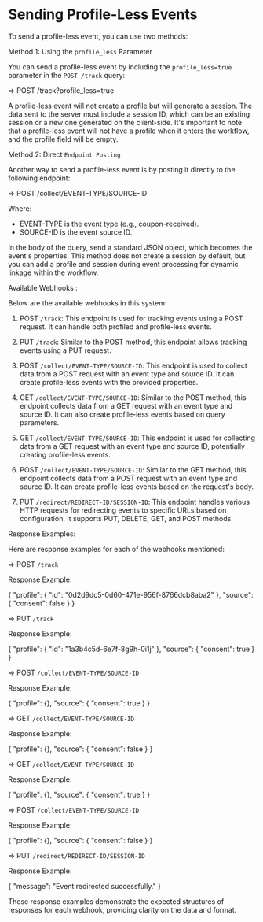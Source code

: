 # Sending Profile-Less Events

To send a profile-less event, you can use two methods:

Method 1: Using the `profile_less` Parameter

You can send a profile-less event by including the `profile_less=true` parameter in the `POST /track` query:

=> POST /track?profile_less=true

A profile-less event will not create a profile but will generate a session. The data sent to the server must include a session ID, which can be an existing session or a new one generated on the client-side. It's important to note that a profile-less event will not have a profile when it enters the workflow, and the profile field will be empty.

Method 2: Direct `Endpoint Posting`

Another way to send a profile-less event is by posting it directly to the following endpoint:

=> POST /collect/EVENT-TYPE/SOURCE-ID

Where:
- EVENT-TYPE is the event type (e.g., coupon-received).
- SOURCE-ID is the event source ID.

In the body of the query, send a standard JSON object, which becomes the event's properties. This method does not create a session by default, but you can add a profile and session during event processing for dynamic linkage within the workflow.

Available Webhooks :

Below are the available webhooks in this system:

1. POST `/track`: This endpoint is used for tracking events using a POST request. It can handle both profiled and profile-less events.

2. PUT `/track`: Similar to the POST method, this endpoint allows tracking events using a PUT request.

3. POST `/collect/EVENT-TYPE/SOURCE-ID`: This endpoint is used to collect data from a POST request with an event type and source ID. It can create profile-less events with the provided properties.

4. GET `/collect/EVENT-TYPE/SOURCE-ID`: Similar to the POST method, this endpoint collects data from a GET request with an event type and source ID. It can also create profile-less events based on query parameters.

5. GET `/collect/EVENT-TYPE/SOURCE-ID`: This endpoint is used for collecting data from a GET request with an event type and source ID, potentially creating profile-less events.

6. POST `/collect/EVENT-TYPE/SOURCE-ID`: Similar to the GET method, this endpoint collects data from a POST request with an event type and source ID. It can create profile-less events based on the request's body.

7. PUT `/redirect/REDIRECT-ID/SESSION-ID`: This endpoint handles various HTTP requests for redirecting events to specific URLs based on configuration. It supports PUT, DELETE, GET, and POST methods.

Response Examples:

Here are response examples for each of the webhooks mentioned:

=> POST `/track`

Response Example:

{
  "profile": {
    "id": "0d2d9dc5-0d60-471e-956f-8766dcb8aba2"
  },
  "source": {
    "consent": false
  }
}

=> PUT `/track`

Response Example:

{
  "profile": {
    "id": "1a3b4c5d-6e7f-8g9h-0i1j"
  },
  "source": {
    "consent": true
  }
}

=> POST `/collect/EVENT-TYPE/SOURCE-ID`

Response Example:

{
  "profile": {},
  "source": {
    "consent": true
  }
}

=> GET `/collect/EVENT-TYPE/SOURCE-ID`

Response Example:

{
  "profile": {},
  "source": {
    "consent": false
  }
}

=> GET `/collect/EVENT-TYPE/SOURCE-ID`

Response Example:

{
  "profile": {},
  "source": {
    "consent": true
  }
}

=> POST `/collect/EVENT-TYPE/SOURCE-ID`

Response Example:

{
  "profile": {},
  "source": {
    "consent": false
  }
}

=> PUT `/redirect/REDIRECT-ID/SESSION-ID`

Response Example:

{
  "message": "Event redirected successfully."
}

These response examples demonstrate the expected structures of responses for each webhook, providing clarity on the data and format.
